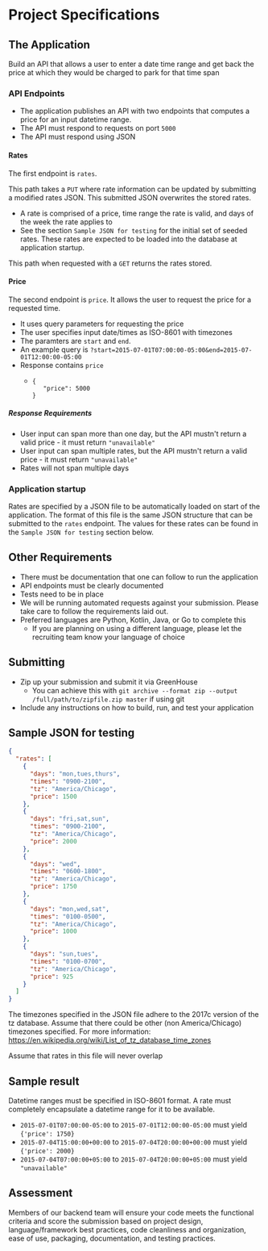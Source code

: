 # Project Specifications

## The Application

Build an API that allows a user to enter a date time range and get back the price at which they would be charged to park for that time span

### API Endpoints

- The application publishes an API with two endpoints that computes a price for an input datetime range.
- The API must respond to requests on port `5000`
- The API must respond using JSON

#### Rates

The first endpoint is `rates`.

This path takes a `PUT` where rate information can be updated by submitting a modified rates JSON. This submitted JSON overwrites the stored rates.

- A rate is comprised of a price, time range the rate is valid, and days of the week the rate applies to
- See the section `Sample JSON for testing` for the initial set of seeded rates. These rates are expected to be loaded into the database at application startup.

This path when requested with a `GET` returns the rates stored.

#### Price

The second endpoint is `price`. It allows the user to request the price for a requested time.

- It uses query parameters for requesting the price
- The user specifies input date/times as ISO-8601 with timezones
- The paramters are `start` and `end`.
- An example query is `?start=2015-07-01T07:00:00-05:00&end=2015-07-01T12:00:00-05:00`
- Response contains `price`
  - ```
    {
       "price": 5000
    }
    ```

##### Response Requirements

- User input can span more than one day, but the API mustn't return a valid price - it must return `"unavailable"`
- User input can span multiple rates, but the API mustn't return a valid price - it must return `"unavailable"`
- Rates will not span multiple days

### Application startup

Rates are specified by a JSON file to be automatically loaded on start of the application. The format of this file is the same JSON structure that can be submitted to the `rates` endpoint. The values for these rates can be found in the `Sample JSON for testing` section below.

## Other Requirements

- There must be documentation that one can follow to run the application
- API endpoints must be clearly documented
- Tests need to be in place
- We will be running automated requests against your submission. Please take care to follow the requirements laid out.
- Preferred languages are Python, Kotlin, Java, or Go to complete this
  - If you are planning on using a different language, please let the recruiting team know your language of choice

## Submitting

- Zip up your submission and submit it via GreenHouse
  - You can achieve this with `git archive --format zip --output /full/path/to/zipfile.zip master` if using git
- Include any instructions on how to build, run, and test your application

## Sample JSON for testing

```json
{
  "rates": [
    {
      "days": "mon,tues,thurs",
      "times": "0900-2100",
      "tz": "America/Chicago",
      "price": 1500
    },
    {
      "days": "fri,sat,sun",
      "times": "0900-2100",
      "tz": "America/Chicago",
      "price": 2000
    },
    {
      "days": "wed",
      "times": "0600-1800",
      "tz": "America/Chicago",
      "price": 1750
    },
    {
      "days": "mon,wed,sat",
      "times": "0100-0500",
      "tz": "America/Chicago",
      "price": 1000
    },
    {
      "days": "sun,tues",
      "times": "0100-0700",
      "tz": "America/Chicago",
      "price": 925
    }
  ]
}
```

The timezones specified in the JSON file adhere to the 2017c version of the tz database. Assume that there could be other (non America/Chicago) timezones specified. For more information: https://en.wikipedia.org/wiki/List_of_tz_database_time_zones

Assume that rates in this file will never overlap

## Sample result

Datetime ranges must be specified in ISO-8601 format. A rate must completely encapsulate a datetime range for it to be available.

- `2015-07-01T07:00:00-05:00` to `2015-07-01T12:00:00-05:00` must yield `{'price': 1750}`
- `2015-07-04T15:00:00+00:00` to `2015-07-04T20:00:00+00:00` must yield `{'price': 2000}`
- `2015-07-04T07:00:00+05:00` to `2015-07-04T20:00:00+05:00` must yield `"unavailable"`

## Assessment

Members of our backend team will ensure your code meets the functional criteria
and score the submission based on project design, language/framework best
practices, code cleanliness and organization, ease of use, packaging,
documentation, and testing practices.
